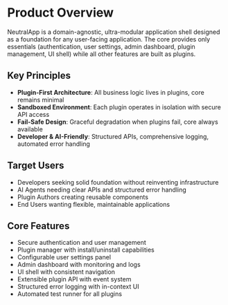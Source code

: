 # Product Overview

NeutralApp is a domain-agnostic, ultra-modular application shell designed as a foundation for any user-facing application. The core provides only essentials (authentication, user settings, admin dashboard, plugin management, UI shell) while all other features are built as plugins.

## Key Principles

- **Plugin-First Architecture**: All business logic lives in plugins, core remains minimal
- **Sandboxed Environment**: Each plugin operates in isolation with secure API access
- **Fail-Safe Design**: Graceful degradation when plugins fail, core always available
- **Developer & AI-Friendly**: Structured APIs, comprehensive logging, automated error handling

## Target Users

- Developers seeking solid foundation without reinventing infrastructure
- AI Agents needing clear APIs and structured error handling
- Plugin Authors creating reusable components
- End Users wanting flexible, maintainable applications

## Core Features

- Secure authentication and user management
- Plugin manager with install/uninstall capabilities
- Configurable user settings panel
- Admin dashboard with monitoring and logs
- UI shell with consistent navigation
- Extensible plugin API with event system
- Structured error logging with in-context UI
- Automated test runner for all plugins